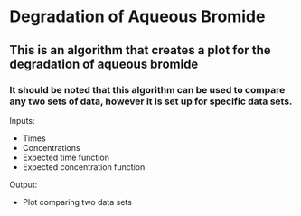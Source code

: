 # Degradation of Aqueous Bromide
## This is an algorithm that creates a plot for the degradation of aqueous bromide
### It should be noted that this algorithm can be used to compare any two sets of data, however it is set up for specific data sets.

Inputs:
* Times
* Concentrations
* Expected time function
* Expected concentration function

Output:
* Plot comparing two data sets